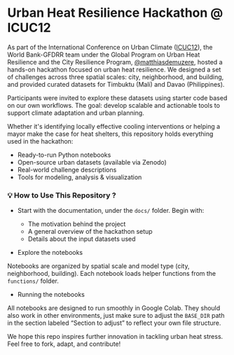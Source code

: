 # Urban Heat Resilience Hackathon @ ICUC12

As part of the International Conference on Urban Climate ([ICUC12](https://icuc12.eu/)), the World Bank-GFDRR team under the Global Program on Urban Heat Resilience and the City Resilience Program, [@matthiasdemuzere](https://github.com/matthiasdemuzere), hosted a hands-on hackathon focused on urban heat resilience. We designed a set of challenges across three spatial scales: city, neighborhood, and building, and provided curated datasets for Timbuktu (Mali) and Davao (Philippines).

Participants were invited to explore these datasets using starter code based on our own workflows. The goal: develop scalable and actionable tools to support climate adaptation and urban planning.

Whether it's identifying locally effective cooling interventions or helping a mayor make the case for heat shelters, this repository holds everything used in the hackathon:

* Ready-to-run Python notebooks
* Open-source urban datasets (available via Zenodo)
* Real-world challenge descriptions
* Tools for modeling, analysis & visualization


### 💡 How to Use This Repository ?

* Start with the documentation, under the `docs/` folder. Begin with:
  * The motivation behind the project
  * A general overview of the hackathon setup
  * Details about the input datasets used

* Explore the notebooks

Notebooks are organized by spatial scale and model type (city, neighborhood, building). Each notebook loads helper functions from the `functions/` folder.

* Running the notebooks

All notebooks are designed to run smoothly in Google Colab. They should also work in other environments, just make sure to adjust the `BASE_DIR` path in the section labeled “Section to adjust” to reflect your own file structure.

We hope this repo inspires further innovation in tackling urban heat stress. Feel free to fork, adapt, and contribute!

